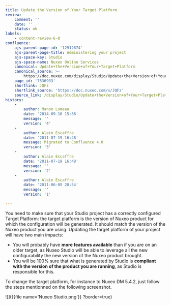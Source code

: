 ```yaml
---
title: Update the Version of Your Target Platform
review:
    comment: ''
    date: ''
    status: ok
labels:
    - content-review-6-0
confluence:
    ajs-parent-page-id: '12912674'
    ajs-parent-page-title: Administering your project
    ajs-space-key: Studio
    ajs-space-name: Nuxeo Online Services
    canonical: Update+the+Version+of+Your+Target+Platform
    canonical_source: >-
        https://doc.nuxeo.com/display/Studio/Update+the+Version+of+Your+Target+Platform
    page_id: '7536933'
    shortlink: JQFz
    shortlink_source: 'https://doc.nuxeo.com/x/JQFz'
    source_link: /display/Studio/Update+the+Version+of+Your+Target+Platform
history:
    - 
        author: Manon Lumeau
        date: '2014-09-16 15:36'
        message: ''
        version: '4'
    - 
        author: Alain Escaffre
        date: '2011-07-19 16:48'
        message: Migrated to Confluence 4.0
        version: '3'
    - 
        author: Alain Escaffre
        date: '2011-07-19 16:48'
        message: ''
        version: '2'
    - 
        author: Alain Escaffre
        date: '2011-06-09 20:54'
        message: ''
        version: '1'

---
```

You need to make sure that your Studio project has a correctly configured Target Platform: the target platform is the version of Nuxeo product for which the configuration will be generated. It should match the version of the Nuxeo product you are using.
Updating the target platform of your project will have two main impacts:

*   You will probably have **more features available** than if you are on an older target, as Nuxeo Studio will be able to leverage all the new configurability the new version of the Nuxeo product brought.
*   You will be 100% sure that what is generated by Studio is **compliant with the version of the product you are running**, as Studio is responsible for this.

To change the target platform, for instance to Nuxeo DM 5.4.2, just follow the steps mentionned on the following screenshot.

![]({{file name='Nuxeo Studio.png'}} ?border=true)